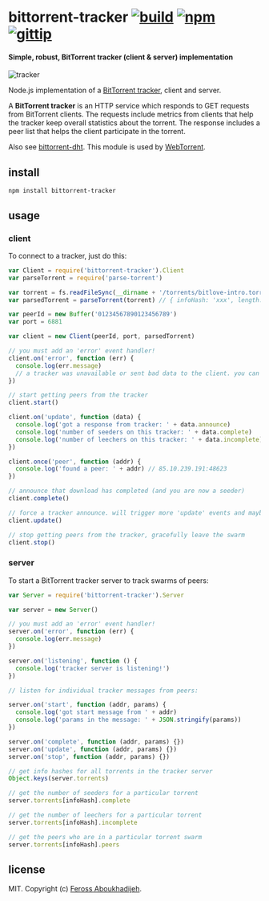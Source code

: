 # bittorrent-tracker [![build](http://img.shields.io/travis/feross/bittorrent-tracker.svg)](https://travis-ci.org/feross/bittorrent-tracker) [![npm](http://img.shields.io/npm/v/bittorrent-tracker.svg)](https://npmjs.org/package/bittorrent-tracker) [![gittip](http://img.shields.io/gittip/feross.svg)](https://www.gittip.com/feross/)

#### Simple, robust, BitTorrent tracker (client & server) implementation

![tracker](https://raw.githubusercontent.com/feross/bittorrent-tracker/master/img.png)

Node.js implementation of a [BitTorrent tracker](https://wiki.theory.org/BitTorrentSpecification#Tracker_HTTP.2FHTTPS_Protocol), client and server.

A **BitTorrent tracker** is an HTTP service which responds to GET requests from BitTorrent
clients. The requests include metrics from clients that help the tracker keep overall
statistics about the torrent. The response includes a peer list that helps the client
participate in the torrent.

Also see [bittorrent-dht](https://github.com/feross/bittorrent-dht). This module is used
by [WebTorrent](http://webtorrent.io).

## install

```
npm install bittorrent-tracker
```

## usage

### client

To connect to a tracker, just do this:

```js
var Client = require('bittorrent-tracker').Client
var parseTorrent = require('parse-torrent')

var torrent = fs.readFileSync(__dirname + '/torrents/bitlove-intro.torrent')
var parsedTorrent = parseTorrent(torrent) // { infoHash: 'xxx', length: xx, announce: ['xx', 'xx'] }

var peerId = new Buffer('01234567890123456789')
var port = 6881

var client = new Client(peerId, port, parsedTorrent)

// you must add an 'error' event handler!
client.on('error', function (err) {
  console.log(err.message)
  // a tracker was unavailable or sent bad data to the client. you can probably ignore it
})

// start getting peers from the tracker
client.start()

client.on('update', function (data) {
  console.log('got a response from tracker: ' + data.announce)
  console.log('number of seeders on this tracker: ' + data.complete)
  console.log('number of leechers on this tracker: ' + data.incomplete)
})

client.once('peer', function (addr) {
  console.log('found a peer: ' + addr) // 85.10.239.191:48623
})

// announce that download has completed (and you are now a seeder)
client.complete()

// force a tracker announce. will trigger more 'update' events and maybe more 'peer' events
client.update()

// stop getting peers from the tracker, gracefully leave the swarm
client.stop()
```

### server

To start a BitTorrent tracker server to track swarms of peers:

```js
var Server = require('bittorrent-tracker').Server

var server = new Server()

// you must add an 'error' event handler!
server.on('error', function (err) {
  console.log(err.message)
})

server.on('listening', function () {
  console.log('tracker server is listening!')
})

// listen for individual tracker messages from peers:

server.on('start', function (addr, params) {
  console.log('got start message from ' + addr)
  console.log('params in the message: ' + JSON.stringify(params))
})

server.on('complete', function (addr, params) {})
server.on('update', function (addr, params) {})
server.on('stop', function (addr, params) {})

// get info hashes for all torrents in the tracker server
Object.keys(server.torrents)

// get the number of seeders for a particular torrent
server.torrents[infoHash].complete

// get the number of leechers for a particular torrent
server.torrents[infoHash].incomplete

// get the peers who are in a particular torrent swarm
server.torrents[infoHash].peers
```

## license

MIT. Copyright (c) [Feross Aboukhadijeh](http://feross.org).
